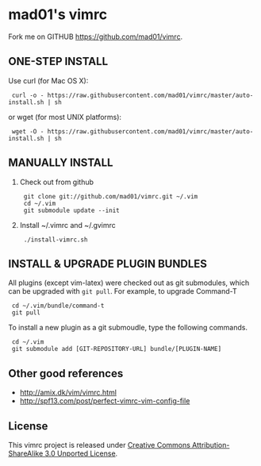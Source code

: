 mad01's vimrc
============
Fork me on GITHUB  https://github.com/mad01/vimrc.

ONE-STEP INSTALL
----------------

Use curl (for Mac OS X):

     curl -o - https://raw.githubusercontent.com/mad01/vimrc/master/auto-install.sh | sh

or wget (for most UNIX platforms):

     wget -O - https://raw.githubusercontent.com/mad01/vimrc/master/auto-install.sh | sh


MANUALLY INSTALL
----------------

1. Check out from github

        git clone git://github.com/mad01/vimrc.git ~/.vim
        cd ~/.vim
        git submodule update --init

2. Install ~/.vimrc and ~/.gvimrc

        ./install-vimrc.sh

  
INSTALL & UPGRADE PLUGIN BUNDLES
--------------------------------

All plugins (except vim-latex) were checked out as git submodules, 
which can be upgraded with `git pull`. For example, to upgrade Command-T 

     cd ~/.vim/bundle/command-t
     git pull

To install a new plugin as a git submoudle, type the following commands.

     cd ~/.vim
     git submodule add [GIT-REPOSITORY-URL] bundle/[PLUGIN-NAME]

Other good references
---------------------

* http://amix.dk/vim/vimrc.html
* http://spf13.com/post/perfect-vimrc-vim-config-file


License
-------

This vimrc project is released under [Creative Commons Attribution-ShareAlike 3.0 Unported License](http://creativecommons.org/licenses/by-sa/3.0/deed.en_US).

